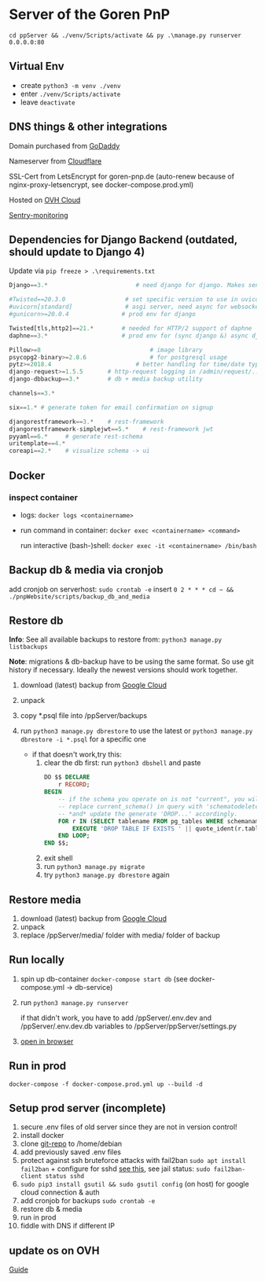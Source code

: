 # Server of the Goren PnP

`cd ppServer && ./venv/Scripts/activate && py .\manage.py runserver 0.0.0.0:80`

## Virtual Env
- create  `python3 -m venv ./venv`
- enter   `./venv/Scripts/activate`
- leave   `deactivate`


## DNS things & other integrations
Domain purchased from [GoDaddy](https://dcc.godaddy.com/control/goren-pnp.de/dns?plid=1&plid=1&sc_code=1)

Nameserver from [Cloudflare](https://dash.cloudflare.com/354217e3b0c6583d323ac8fe5cdde94a/goren-pnp.de)

SSL-Cert from LetsEncrypt for goren-pnp.de (auto-renew because of nginx-proxy-letsencrypt, see docker-compose.prod.yml)

Hosted on [OVH Cloud](https://www.ovh.com/manager/dedicated/#/vps/vps-fbeb6d68.vps.ovh.net/dashboard)

[Sentry-monitoring](https://sentry.io/organizations/i-org/issues/?project=6128752)

## Dependencies for Django Backend (outdated, should update to Django 4)

Update via `pip freeze > .\requirements.txt`

```python
Django==3.*							# need django for django. Makes sense, right?

#Twisted==20.3.0                 # set specific version to use in uvicorn (asgi-server)
#uvicorn[standard]               # asgi server, need async for websockets in chat (does not exist in alpine version of docker-image)
#gunicorn>=20.0.4				# prod env for django

Twisted[tls,http2]==21.*        # needed for HTTP/2 support of daphne
daphne==3.*                     # prod env for (sync django &) async django channels (via ws)

Pillow>=8								# image library
psycopg2-binary>=2.8.6					# for postgresql usage
pytz>=2018.4						# better handling for time/date types
django-request>=1.5.5		# http-request logging in /admin/request/...
django-dbbackup==3.*        # db + media backup utility

channels==3.*

six==1.* # generate token for email confirmation on signup

djangorestframework==3.*    # rest-framework
djangorestframework-simplejwt==5.*    # rest-framework jwt
pyyaml==6.*     # generate rest-schema
uritemplate==4.*
coreapi==2.*    # visualize schema -> ui
```

## Docker
### inspect container
* logs: `docker logs <containername>`
* run command in container: `docker exec <containername> <command>`

    run interactive (bash-)shell: `docker exec -it <containername> /bin/bash`


## Backup db & media via cronjob
add cronjob on serverhost: `sudo crontab -e`
insert `0 2 * * * cd ~ && ./pnpWebsite/scripts/backup_db_and_media`

## Restore db
**Info**: See all available backups to restore from: `python3 manage.py listbackups`

**Note**: migrations & db-backup have to be using the same format. So use git history if necessary. Ideally the newest versions should work together. 

1. download (latest) backup from [Google Cloud](https://console.cloud.google.com/storage/browser/backup-goren-pnp.appspot.com/backups?hl=de&project=backup-goren-pnp&pageState=(%22StorageObjectListTable%22:(%22f%22:%22%255B%255D%22))&prefix=&forceOnObjectsSortingFiltering=false)
1. unpack
1. copy *.psql file into /ppServer/backups
1. run `python3 manage.py dbrestore` to use the latest or `python3 manage.py dbrestore -i *.psql` for a specific one

    * if that doesn't work,try this:
        1. clear the db first: run `python3 dbshell` and paste
            ```sql
            DO $$ DECLARE
                r RECORD;
            BEGIN
                -- if the schema you operate on is not "current", you will want to
                -- replace current_schema() in query with 'schematodeletetablesfrom'
                -- *and* update the generate 'DROP...' accordingly.
                FOR r IN (SELECT tablename FROM pg_tables WHERE schemaname = current_schema()) LOOP
                    EXECUTE 'DROP TABLE IF EXISTS ' || quote_ident(r.tablename) || ' CASCADE';
                END LOOP;
            END $$;
            ```
        1. exit shell
        1. run `python3 manage.py migrate`
        1. try `python3 manage.py dbrestore` again

## Restore media
1. download (latest) backup from [Google Cloud](https://console.cloud.google.com/storage/browser/backup-goren-pnp.appspot.com/backups?hl=de&project=backup-goren-pnp&pageState=(%22StorageObjectListTable%22:(%22f%22:%22%255B%255D%22))&prefix=&forceOnObjectsSortingFiltering=false)
1. unpack
1. replace /ppServer/media/ folder with media/ folder of backup

## Run locally
1. spin up db-container `docker-compose start db` (see docker-compose.yml -> db-service)
1. run `python3 manage.py runserver`

    if that didn't work, you have to add /ppServer/.env.dev and /ppServer/.env.dev.db variables to /ppServer/ppServer/settings.py
1. [open in browser](http://localhost:8000)

## Run in prod
`docker-compose -f docker-compose.prod.yml up --build -d`

## Setup prod server (incomplete)
1. secure .env files of old server since they are not in version control!
1. install docker
1. clone [git-repo](https://github.com/GorenPnP/pnpWebsite) to /home/debian
1. add previously saved .env files
1. protect against ssh bruteforce attacks with fail2ban `sudo apt install fail2ban` + configure for sshd [see this](https://www.golinuxcloud.com/fail2ban-ssh), see jail status: `sudo fail2ban-client status sshd`
1. `sudo pip3 install gsutil && sudo gsutil config` (on host) for google cloud connection & auth
1. add cronjob for backups `sudo crontab -e`
1. restore db & media
1. run in prod
1. fiddle with DNS if different IP

## update os on OVH
[Guide](https://docs.ovh.com/de/public-cloud/upgrade-os/)